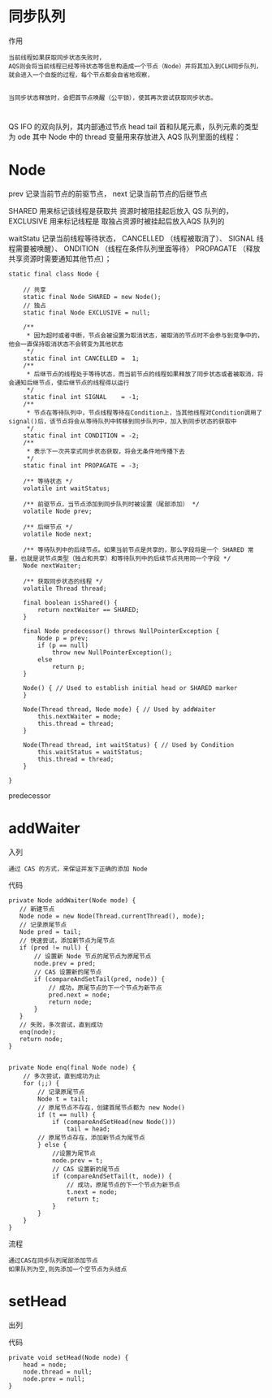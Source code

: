 # 同步队列



作用

	当前线程如果获取同步状态失败时，
	AQS则会将当前线程已经等待状态等信息构造成一个节点（Node）并将其加入到CLH同步队列，
	就会进入一个自旋的过程，每个节点都会自省地观察，
	
	
	当同步状态释放时，会把首节点唤醒（公平锁），使其再次尝试获取同步状态。


# 


QS IFO 的双向队列，其内部通过节点 head tail
首和队尾元素，队列元素的类型为 ode 其中 Node 中的 thread 变量用来存放进入 AQS
队列里面的线程：




# Node

prev 记录当前节点的前驱节点， next 记录当前节点的后继节点

SHARED 用来标记该线程是获取共 资源时被阻挂起后放入 QS 队列的， 
EXCLUSIVE 用来标记线程是 取独占资源时被挂起后放入AQS 队列的

waitStatu 记录当前线程等待状态，
CANCELLED （线程被取消了）、
SIGNAL 线程需要被唤醒）、 
ONDITION （线程在条件队列里面等待〉
PROPAGATE （释放共享资源时需要通知其他节点〕；


	static final class Node {

		// 共享
		static final Node SHARED = new Node();
		// 独占
		static final Node EXCLUSIVE = null;

		/**
		 * 因为超时或者中断，节点会被设置为取消状态，被取消的节点时不会参与到竞争中的，他会一直保持取消状态不会转变为其他状态
		 */
		static final int CANCELLED =  1;
		/**
		 * 后继节点的线程处于等待状态，而当前节点的线程如果释放了同步状态或者被取消，将会通知后继节点，使后继节点的线程得以运行
		 */
		static final int SIGNAL    = -1;
		/**
		 * 节点在等待队列中，节点线程等待在Condition上，当其他线程对Condition调用了signal()后，该节点将会从等待队列中转移到同步队列中，加入到同步状态的获取中
		 */
		static final int CONDITION = -2;
		/**
		 * 表示下一次共享式同步状态获取，将会无条件地传播下去
		 */
		static final int PROPAGATE = -3;

		/** 等待状态 */
		volatile int waitStatus;

		/** 前驱节点，当节点添加到同步队列时被设置（尾部添加） */
		volatile Node prev;

		/** 后继节点 */
		volatile Node next;

		/** 等待队列中的后续节点。如果当前节点是共享的，那么字段将是一个 SHARED 常量，也就是说节点类型（独占和共享）和等待队列中的后续节点共用同一个字段 */
		Node nextWaiter;

		/** 获取同步状态的线程 */
		volatile Thread thread;

		final boolean isShared() {
			return nextWaiter == SHARED;
		}

		final Node predecessor() throws NullPointerException {
			Node p = prev;
			if (p == null)
				throw new NullPointerException();
			else
				return p;
		}

		Node() { // Used to establish initial head or SHARED marker
		}

		Node(Thread thread, Node mode) { // Used by addWaiter
			this.nextWaiter = mode;
			this.thread = thread;
		}

		Node(Thread thread, int waitStatus) { // Used by Condition
			this.waitStatus = waitStatus;
			this.thread = thread;
		}

	}

predecessor




# addWaiter

入列

	通过 CAS 的方式，来保证并发下正确的添加 Node


代码

	private Node addWaiter(Node mode) {
	   // 新建节点
	   Node node = new Node(Thread.currentThread(), mode);
	   // 记录原尾节点
	   Node pred = tail;
	   // 快速尝试，添加新节点为尾节点
	   if (pred != null) {
		   // 设置新 Node 节点的尾节点为原尾节点
		   node.prev = pred;
		   // CAS 设置新的尾节点
		   if (compareAndSetTail(pred, node)) {
			   // 成功，原尾节点的下一个节点为新节点
			   pred.next = node;
			   return node;
		   }
	   }
	   // 失败，多次尝试，直到成功
	   enq(node);
	   return node;
	}


	private Node enq(final Node node) {
		// 多次尝试，直到成功为止
		for (;;) {
			// 记录原尾节点
			Node t = tail;
			// 原尾节点不存在，创建首尾节点都为 new Node()
			if (t == null) {
				if (compareAndSetHead(new Node()))
					tail = head;
			// 原尾节点存在，添加新节点为尾节点
			} else {
				//设置为尾节点
				node.prev = t;
				// CAS 设置新的尾节点
				if (compareAndSetTail(t, node)) {
					// 成功，原尾节点的下一个节点为新节点
					t.next = node;
					return t;
				}
			}
		}
	}

流程

	通过CAS在同步队列尾部添加节点
	如果队列为空,则先添加一个空节点为头结点

# setHead

出列

代码

	private void setHead(Node node) {
	    head = node;
	    node.thread = null;
	    node.prev = null;
	}







   
